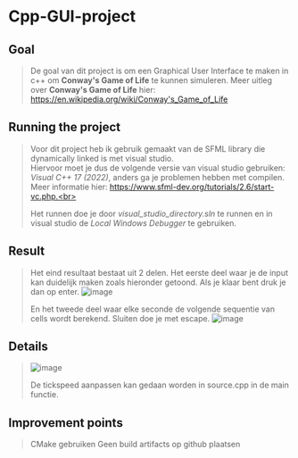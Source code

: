 # Cpp-GUI-project
## Goal
> De goal van dit project is om een Graphical User Interface te maken in c++ om **Conway's Game of Life** te kunnen simuleren. 
> Meer uitleg over **Conway's Game of Life** hier: https://en.wikipedia.org/wiki/Conway's_Game_of_Life
## Running the project
> Voor dit project heb ik gebruik gemaakt van de SFML library die dynamically linked is met visual studio.<br> 
> Hiervoor moet je dus de volgende versie van visual studio gebruiken: *Visual C++ 17 (2022)*, anders ga je problemen hebben met compilen. Meer informatie hier: https://www.sfml-dev.org/tutorials/2.6/start-vc.php.<br>
> 
> Het runnen doe je door *visual_studio_directory.sln* te runnen en in visual studio de *Local Windows Debugger* te gebruiken. 
> 
## Result
> Het eind resultaat bestaat uit 2 delen. Het eerste deel waar je de input kan duidelijk maken zoals hieronder getoond. Als je klaar bent druk je dan op enter.
> ![image](https://github.com/warre342/cpp-GUI-project/assets/137648920/6bfc5712-93f5-4c72-921e-92b01c7d3e70)
>
> En het tweede deel waar elke seconde de volgende sequentie van cells wordt berekend. Sluiten doe je met escape. 
> ![image](https://github.com/warre342/cpp-GUI-project/assets/137648920/38fe1b8f-71ee-4355-84a1-4c26307a82d9)
## Details
> ![image](https://github.com/warre342/cpp-GUI-project/assets/137648920/76625316-7c2d-4a9a-a26f-2129cea95011)
> 
> De tickspeed aanpassen kan gedaan worden in source.cpp in de main functie. 
>
## Improvement points
> CMake gebruiken
> Geen build artifacts op github plaatsen  


